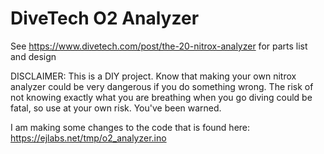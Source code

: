 # DiveTech O2 Analyzer

See https://www.divetech.com/post/the-20-nitrox-analyzer for parts list and design

DISCLAIMER: This is a DIY project. Know that making your own nitrox analyzer could be very dangerous if you do something wrong. The risk of not knowing exactly what you are breathing when you go diving could be fatal, so use at your own risk. You've been warned.


I am making some changes to the code that is found here: https://ejlabs.net/tmp/o2_analyzer.ino

